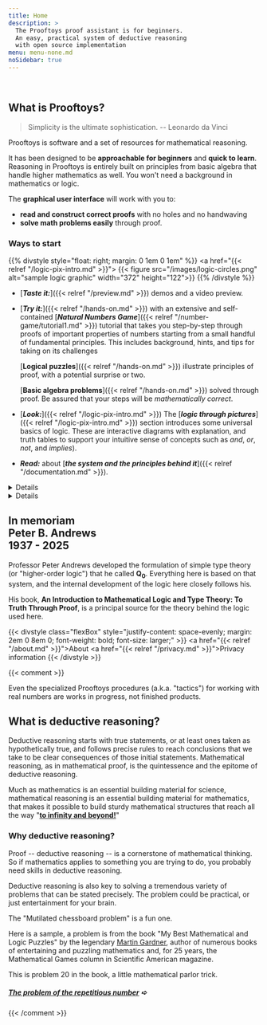 ```yaml
---
title: Home
description: >
  The Prooftoys proof assistant is for beginners.
  An easy, practical system of deductive reasoning
  with open source implementation
menu: menu-none.md
noSidebar: true
---
```


<style>
/* Use bigger text and extra whitespace on this page. */
.content p, .content ul {
  font-size: 1.15rem;
}
.content h3 {
  margin-top: 1em;
}

.logicZone section.memoriam {
  display: flex;
  flex-direction: column;
  align-items: center;
  text-align: center;
  margin-top: 20px;
  max-width: 800px;
  border: 2px solid wheat;
  border-radius: 12px;
  padding: 1.5rem .5rem .5rem;
}

.logicZone section.memoriam h2 {
  font-size: 24px;
  font-weight: bold;
}
.logicZone section.memoriam h2 .name {
  font-size: 32px;
}

</style>

<br>

## **What is Prooftoys?**

> Simplicity is the ultimate sophistication.  -- Leonardo da Vinci

Prooftoys is software and a set of resources for mathematical
reasoning.

It has been designed to be **approachable for beginners** and **quick to
learn**.  Reasoning in Prooftoys is entirely built on principles from
basic algebra that handle higher mathematics as well.  You won't need a
background in mathematics or logic.

The **graphical user interface** will work with you to:

- **read and construct correct proofs** with no holes and no handwaving
- **solve math problems easily** through proof.

### **Ways to start**

{{% divstyle style="float: right; margin: 0 1em 0 1em" %}}
<a href="{{< relref "/logic-pix-intro.md" >}}">
{{< figure src="/images/logic-circles.png" alt="sample logic graphic"
   width="372" height="122">}}
</a>
{{% /divstyle %}}

- [***Taste it:***]({{< relref "/preview.md" >}}) demos and a video
  preview.

- [***Try it:***]({{< relref "/hands-on.md" >}}) with an extensive
  and self-contained [***Natural Numbers Game***]({{< relref
  "/number-game/tutorial1.md" >}}) tutorial that takes you
  step-by-step through proofs of important properties of numbers
  starting from a small handful of fundamental principles.  This
  includes background, hints, and tips for taking on its challenges

  [**Logical puzzles**]({{< relref "/hands-on.md" >}}) illustrate
  principles of proof, with a potential surprise or two.

  [**Basic algebra problems**]({{< relref "/hands-on.md" >}}) solved
  through proof.  Be assured that your steps will be *mathematically
  correct*.

- [***Look:***]({{< relref "/logic-pix-intro.md" >}}) The [***logic
through pictures***]({{< relref "/logic-pix-intro.md" >}}) section
introduces some universal basics of logic.  These are interactive
diagrams with explanation, and truth tables to support your intuitive
sense of concepts such as *and*, *or*, *not*, and *implies*).

- ***Read:*** about [***the system and the principles behind it***]({{<
  relref "/documentation.md" >}}).

<details>
{{% summary %}}
### **Reasons to try**
{{% /summary %}}

- Build your skills and develop your understanding of rock-solid
  reasoning.

- Grow your appreciation of the power of reasoning from fundamental
  principles.

- Demonstrate solving traditional school math problems through proof.

#### How?

**User interface.** Prooftoys works entirely through a Web-based
point-and-click graphical user interface.  Most things you do are
based on suggestions based on your selection of a step or expression.
It lets you change your mind as much as you like, encouraging you to
"play around" with your proofs.

**Simplicity.** The logic used by Prooftoys has also been chosen
specifically to be useful to beginners.  For example its single rule
of inference is just a modest generalization of what is taught in any
high school course in basic algebra.

Statements in the logic are simply formulas with constants, variables,
and functions.  Prooftoys reduces the number of concepts to a minimum,
with just a little automation for convenience.  There is no need to
learn a separate proof language with its own syntax and vocabulary.

**Flexibility.** Prooftoys is as well-suited to solving problems as to
proving theorems.  For example it easily works backward from the
statement of a theorem or forward from the givens of a problem.

**Familiarity.** Prooftoys works to present its mathematics in
familiar, textbook-like style.  Proofs show up in a familiar textbook
style as a list of proved statements, each derived from the ones
before it.

**Transparency.** Prooftoys makes the details of every step in every
proof available in the proof builder and all proof displays.  A click
lets you drill down into the details of any step, to any depth.

**Resources.** With this website you can see how proofs are done or
learn about the ideas behind the logic to build your skills and
confidence in solving mathematical problems through proof.

**Prooftoys is for learning.** If you need more power or larger scale,
you should look at more established proof assistant systems, which
support:

- Large collections of theorems
- Editing entire mathematical theories
- Strong automation

The [Prooftoys](http://prooftoys.org) website and its software are
ongoing experiments in creating computer aids to help human beings do
mathematics.  Its knowledge of mathematics is quite limited, but we
aim to grow it as users advance.
</details>

<details>
{{% summary %}}
### **The Vision**
{{% /summary %}}

On the one hand, Prooftoys is for learning **core ideas** of
mathematical proof, general **concepts of reasoning** rather than
cookbook procedures, in a way that is approachable to ordinary people.

In a larger sense though, Prooftoys is an effort to find better ways
to learn these great ideas in our modern era.  Far too much of math
education is still about people doing procedures that may have been
useful three hundred years ago, but pointless to do by hand now.

Computers can do the procedures for us, but without the concepts
we are still lost.  Luckily, there are now powerful systems of
mathematical reasoning that are based on simple principles used
throughout ordinary high school mathematics, and Prooftoys uses
one of these for all of its reasoning.

Prooftoys is an example of a new way of introducing mathematics where
the computer does things it is very good at, and human beings learn
concepts and key ideas.  It also aims to do this in a way that is
stimulating and interesting, not boring and a waste of time.  It is
the result of ongoing experimentation, and will evolve based on the
experience and input of people like you.
</details>

<section class="memoriam">
  <h2>
    In memoriam<br>
    <span class=name>Peter B. Andrews</span><br>
    <span class=smaller>1937 - 2025</span>
  </h2>
  <p class="center">
    Professor Peter Andrews developed the formulation of simple type
    theory (or "higher-order logic") that he called
    <b>Q<sub><span class=smaller>0</span></sub></b>.  Everything
    here is based on that system, and the internal development of
    the logic here closely follows his.
  </p>
  <p class="center">
    His book, <b>An Introduction to Mathematical Logic and Type
    Theory: To Truth Through Proof</b>, is a principal source for
    the theory behind the logic used here.
  </p>
</section>

{{< divstyle class="flexBox"
 style="justify-content: space-evenly; margin: 2em 0 8em 0; font-weight: bold; font-size: larger;" >}}
<a href="{{< relref "/about.md" >}}">About</a>
<a href="{{< relref "/privacy.md" >}}">Privacy information</a>
{{< /divstyle >}}

{{< comment >}}

Even the specialized Prooftoys procedures (a.k.a. "tactics") for
working with real numbers are works in progress, not finished
products.

## What is deductive reasoning?

Deductive reasoning starts with true statements, or at least ones
taken as hypothetically true, and follows precise rules to reach
conclusions that we take to be clear consequences of those initial
statements.  Mathematical reasoning, as in mathematical proof, is the
quintessence and the epitome of deductive reasoning.

Much as mathematics is an essential building material for science,
mathematical reasoning is an essential building material for
mathematics, that makes it possible to build sturdy mathematical
structures that reach all the way "**<a target=_blank
href="https://www.youtube.com/watch?v=2VSYmGSJtCA">to infinity and
beyond!</a>**"

### Why deductive reasoning?

Proof -- deductive reasoning -- is a cornerstone of mathematical
thinking.  So if mathematics applies to something you are trying
to do, you probably need skills in deductive reasoning.

Deductive reasoning is also key to solving a tremendous variety
of problems that can be stated precisely.  The problem could
be practical, or just entertainment for your brain.

The "Mutilated chessboard problem" is a fun one.

Here is a sample, a problem is from the book "My Best Mathematical and
Logic Puzzles" by the legendary <a target=_blank
href="https://en.wikipedia.org/wiki/Martin_Gardner">Martin
Gardner</a>, author of numerous books of entertaining and puzzling
mathematics and, for 25 years, the Mathematical Games column in
Scientific American magazine.

This is problem 20 in the book, a little mathematical parlor trick.

##### [The problem of the repetitious number](/rep-num/) &#x27aa;

{{< /comment >}}
